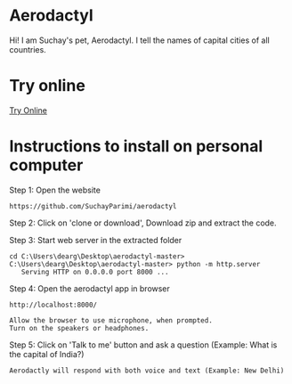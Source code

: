 # Aerodactyl
Hi! I am Suchay's pet, Aerodactyl. 
I tell the names of capital cities of all countries.

# Try online

[Try Online](https://suchayparimi.github.io/)



# Instructions to install on personal computer

Step 1: Open the website 

	https://github.com/SuchayParimi/aerodactyl

Step 2: Click on 'clone or download', Download zip and extract the code.


Step 3: Start web server in the extracted folder

	cd C:\Users\dearg\Desktop\aerodactyl-master>
	C:\Users\dearg\Desktop\aerodactyl-master> python -m http.server
	   Serving HTTP on 0.0.0.0 port 8000 ...

Step 4: Open the aerodactyl app in browser

	http://localhost:8000/

	Allow the browser to use microphone, when prompted.
	Turn on the speakers or headphones.

Step 5: Click on 'Talk to me' button and ask a question (Example: What is the capital of India?)

	Aerodactly will respond with both voice and text (Example: New Delhi)
